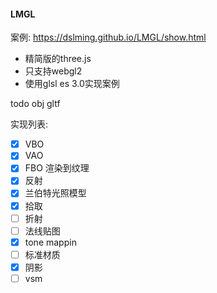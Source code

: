 #### LMGL
案例: https://dslming.github.io/LMGL/show.html


- 精简版的three.js
- 只支持webgl2
- 使用glsl es 3.0实现案例


todo
obj gltf

实现列表:
- [x] VBO
- [x] VAO
- [x] FBO 渲染到纹理
- [x] 反射
- [x] 兰伯特光照模型
- [x] 拾取
- [ ] 折射
- [ ] 法线贴图
- [x] tone mappin
- [ ] 标准材质
- [x] 阴影
- [ ] vsm
